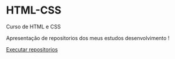 # HTML-CSS
 Curso de HTML e CSS
 
 Apresentação de repositorios dos meus estudos desenvolvimento !

 <a href="https://raynner-victor.github.io/Estudos-Programação">Executar repositorios</a>